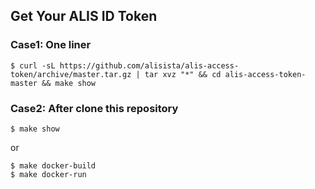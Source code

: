 ## Get Your ALIS ID Token

### Case1: One liner

`$ curl -sL https://github.com/alisista/alis-access-token/archive/master.tar.gz | tar xvz "*" && cd alis-access-token-master && make show`

### Case2: After clone this repository

```
$ make show
```

or

```
$ make docker-build
$ make docker-run
```

